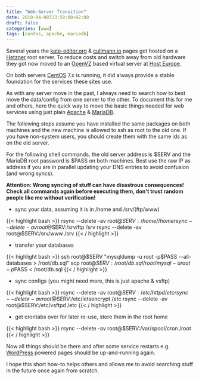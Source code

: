 ```yaml
---
title: "Web-Server Transition"
date: 2019-04-08T23:59:00+02:00
draft: false
categories: [www]
tags: [centos, apache, mariadb]
---
```


Several years the [kate-editor.org](https://kate-editor.org) & [cullmann.io](https://cullmann.io) pages got hosted on a [Hetzner](https://www.hetzner.de/) root server.
To reduce costs and switch away from old hardware they got now moved to an [OpenVZ](https://openvz.org/) based virtual server at [Host Europe](https://www.hosteurope.de).

On both servers [CentOS](https://centos.org) 7.x is running, it did always provide a stable foundation for the services these sites use.

As with any server move in the past, I always need to search how to best move the data/config from one server to the other.
To document this for me and others, here the quick way to move the basic things needed for web services using just plain [Apache](https://httpd.apache.org/) & [MariaDB](https://mariadb.org/).

The following steps assume you have installed the same packages on both machines and the new machine is allowed to ssh as root to the old one.
If you have non-system users, you should create them with the same ids as on the old server.

For the following shell commands, the old server address is $SERV and the MariaDB root password is $PASS on both machines.
Best use the raw IP as address if you are in parallel updating your DNS entries to avoid confusion (and wrong syncs).

**Attention: Wrong syncing of stuff can have disastrous consequences! Check all commands again before executing them, don't trust random people like me without verification!**

* sync your data, assuming it is in /home and /srv/(ftp/www)

{{< highlight bash >}}
rsync --delete -av root@$SERV:/home/ /home
rsync --delete -av root@$SERV:/srv/ftp /srv
rsync --delete -av root@$SERV:/srv/www /srv
{{< / highlight >}}

* transfer your databases

{{< highlight bash >}}
ssh root@$SERV "mysqldump -u root -p$PASS --all-databases > /root/db.sql"
scp root@$SERV:/root/db.sql /root/
mysql -u root -p$PASS < /root/db.sql
{{< / highlight >}}

* sync configs (you might need more, this is just apache & vsftp)

{{< highlight bash >}}
rsync --delete -av root@$SERV:/etc/httpd /etc
rsync --delete -av root@$SERV:/etc/letsencrypt /etc
rsync --delete -av root@$SERV:/etc/vsftpd /etc
{{< / highlight >}}

* get crontabs over for later re-use, store them in the root home

{{< highlight bash >}}
rsync --delete -av root@$SERV:/var/spool/cron /root
{{< / highlight >}}

Now all things should be there and after some service restarts e.g. [WordPress](https://wordpress.org/) powered pages should be up-and-running again.

I hope this short how-to helps others and allows me to avoid searching stuff in the future once again from scratch.

